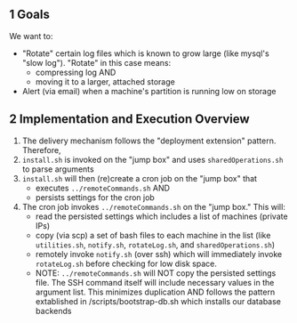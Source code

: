 
## 1 Goals

We want to:
- "Rotate" certain log files which is known to grow large (like mysql's "slow log"). "Rotate" in this case means:
   * compressing log AND
   * moving it to a larger, attached storage
- Alert (via email) when a machine's partition is running low on storage

## 2 Implementation and Execution Overview

1. The delivery mechanism follows the "deployment extension" pattern. Therefore,
1. `install.sh` is invoked on the "jump box" and uses `sharedOperations.sh` to parse arguments
1. `install.sh` will then (re)create a cron job on the "jump box" that
   * executes `../remoteCommands.sh` AND
   * persists settings for the cron job
1. The cron job invokes `../remoteCommands.sh` on the "jump box." This will:
   * read the persisted settings which includes a list of machines (private IPs)
   * copy (via scp) a set of bash files to each machine in the list (like `utilities.sh`, `notify.sh`, `rotateLog.sh`, and `sharedOperations.sh`)
   * remotely invoke `notify.sh` (over ssh) which will immediately invoke `rotateLog.sh` before checking for low disk space.
   * NOTE: `../remoteCommands.sh` will NOT copy the persisted settings file. The SSH command itself will include necessary values in the argument list. This minimizes duplication AND follows the pattern extablished in /scripts/bootstrap-db.sh which installs our database backends
